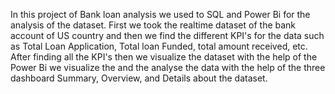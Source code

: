 In this project of Bank loan analysis we used to SQL and Power Bi for the analysis of the dataset.
First we took the realtime dataset of the bank account of US country and then we find the different KPI's for the data such as Total Loan Application, Total loan Funded, total amount received, etc.
After finding all the KPI's then we visualize the dataset with the help of the Power Bi we visualize the and the analyse the data with the help of the three dashboard Summary, Overview, and Details about the dataset.
